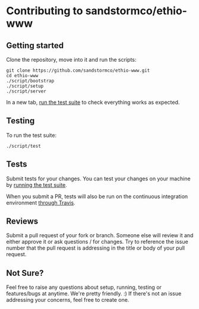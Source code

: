 # Contributing to sandstormco/ethio-www

## Getting started

Clone the repository, move into it and run the scripts:

```
git clone https://github.com/sandstormco/ethio-www.git
cd ethio-www
./script/bootstrap
./script/setup
./script/server
```

In a new tab, [run the test suite](#testing) to check everything works as expected.


## Testing

To run the test suite:

```
./script/test
```


## Tests

Submit tests for your changes. You can test your changes on your machine by [running the test suite](#testing).

When you submit a PR, tests will also be run on the continuous integration environment [through Travis](https://travis-ci.org/sandstormco/ethio-www).


## Reviews

Submit a pull request of your fork or branch. Someone else will review it and either approve it or ask questions / for changes.
Try to reference the issue number that the pull request is addressing in the title or body of your pull request.


## Not Sure?

Feel free to raise any questions about setup, running, testing or features/bugs at anytime. We're pretty friendly. :)
If there's not an issue addressing your concerns, feel free to create one.
